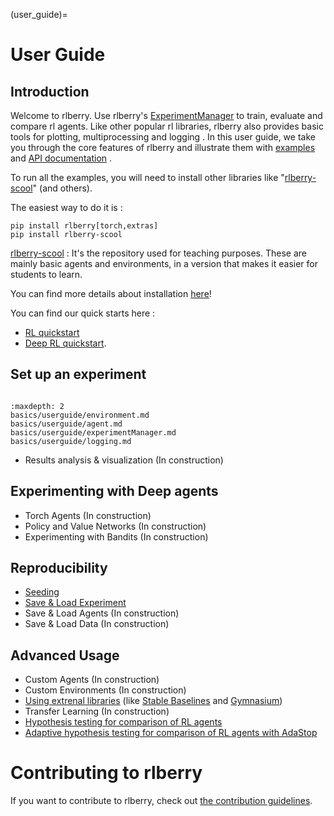(user_guide)=


# User Guide

## Introduction
Welcome to rlberry.
Use rlberry's [ExperimentManager](experimentManager_page) to train, evaluate and compare rl agents.
Like other popular rl libraries, rlberry also provides basic tools for plotting, multiprocessing and logging  <!-- TODO :(add refs)-->. In this user guide, we take you through the core features of rlberry and illustrate them with [examples](/auto_examples/index) and [API documentation](/api) .

To run all the examples, you will need to install other libraries like "[rlberry-scool](https://github.com/rlberry-py/rlberry-scool)" (and others).
 <!-- TODO : Add some code with the best solution to install them: poetry?, pip?, github link ??? -->
The easiest way to do it is :
```none
pip install rlberry[torch,extras]
pip install rlberry-scool
```

[rlberry-scool](https://github.com/rlberry-py/rlberry-scool) :
It's the repository used for teaching purposes. These are mainly basic agents and environments, in a version that makes it easier for students to learn.

You can find more details about installation [here](installation)!

 You can find our quick starts here :
 - [RL quickstart](quick_start)
 - [Deep RL quickstart](TutorialDeepRL).

## Set up an experiment
```{include} templates/nice_toc.md
```

```{toctree}
:maxdepth: 2
basics/userguide/environment.md
basics/userguide/agent.md
basics/userguide/experimentManager.md
basics/userguide/logging.md
```
- Results analysis & visualization (In construction)
## Experimenting with Deep agents
- Torch Agents (In construction)
- Policy and Value Networks (In construction)
- Experimenting with Bandits (In construction)
## Reproducibility
- [Seeding](seeding_page)
- [Save & Load Experiment](save_load_page)
- Save & Load Agents (In construction)
- Save & Load Data (In construction)
## Advanced Usage
- Custom Agents (In construction)
- Custom Environments (In construction)
- [Using extrenal libraries](external) (like [Stable Baselines](stable_baselines) and [Gymnasium](Gymnasium_ancor))
- Transfer Learning (In construction)
- [Hypothesis testing for comparison of RL agents](comparison_page)
- [Adaptive hypothesis testing for comparison of RL agents with AdaStop](adastop_userguide)

# Contributing to rlberry
If you want to contribute to rlberry, check out [the contribution guidelines](contributing).
